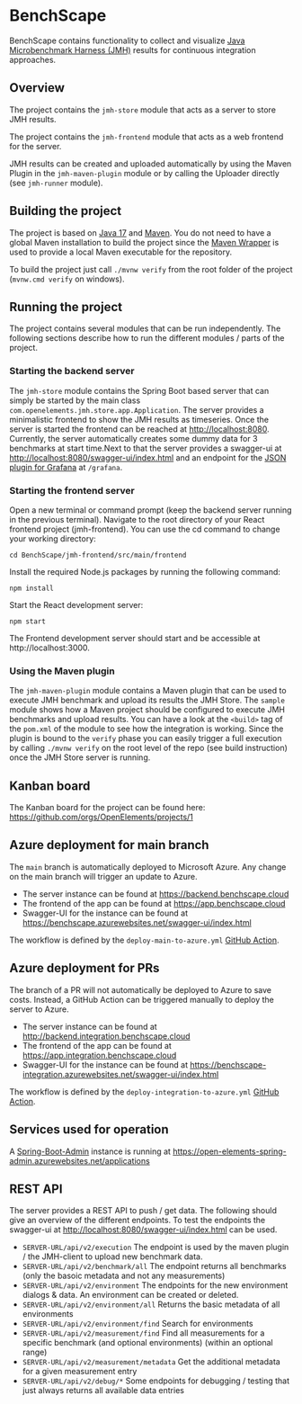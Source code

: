 # BenchScape

BenchScape contains functionality to collect and visualize [Java Microbenchmark Harness (JMH)](https://github.com/openjdk/jmh) 
results for continuous integration approaches.

## Overview

The project contains the `jmh-store` module that acts as a server to store JMH results.

The project contains the `jmh-frontend` module that acts as a web frontend for the server.

JMH results can be created and uploaded automatically by using the Maven Plugin in the
`jmh-maven-plugin` module or by calling the Uploader directly (see `jmh-runner` module).

## Building the project

The project is based on [Java 17](https://adoptium.net/de/temurin/releases/)
and [Maven](https://maven.apache.org). You do not need to have a global Maven installation to build
the project since the [Maven Wrapper](https://maven.apache.org/wrapper/) is used to provide a local
Maven executable for the repository.

To build the project just call `./mvnw verify` from the root folder of the
project (`mvnw.cmd verify` on windows).

## Running the project

The project contains several modules that can be run independently. The following sections describe how to run the 
different modules / parts of the project.

### Starting the backend server

The `jmh-store` module contains the Spring Boot based server that can simply be started by the main
class `com.openelements.jmh.store.app.Application`. The server provides a minimalistic frontend to show the JMH results 
as timeseries. Once the server is started the frontend can be reached at [http://localhost:8080](http://localhost:8080). 
Currently, the server automatically creates some dummy data for 3 benchmarks at start time.Next to that the server
provides a swagger-ui at [http://localhost:8080/swagger-ui/index.html](http://localhost:8080/swagger-ui/index.html) and
an endpoint for the [JSON plugin for Grafana](https://grafana.com/grafana/plugins/simpod-json-datasource/) at `/grafana`.

### Starting the frontend server

Open a new terminal or command prompt (keep the backend server running in the previous terminal).
Navigate to the root directory of your React frontend project (jmh-frontend). You can use the cd command to change your
working directory:

```
cd BenchScape/jmh-frontend/src/main/frontend
```

Install the required Node.js packages by running the following command:

```
npm install
```

Start the React development server:

```
npm start
```

The Frontend development server should start and be accessible at http://localhost:3000.

### Using the Maven plugin

The `jmh-maven-plugin` module contains a Maven plugin that can be used to execute JMH benchmark and
upload its results the JMH Store. The `sample` module shows how a Maven project should be configured
to execute JMH benchmarks and upload results. You can have a look at the `<build>` tag of
the `pom.xml` of the module to see how the integration is working. Since the plugin is bound to the
`verify` phase you can easily trigger a full execution by calling `./mvnw verify` on the root level
of the repo (see build instruction) once the JMH Store server is running.

## Kanban board

The Kanban board for the project can be found here: https://github.com/orgs/OpenElements/projects/1

## Azure deployment for main branch

The `main` branch is automatically deployed to Microsoft Azure.
Any change on the main branch will trigger an update to Azure.

- The server instance can be found at https://backend.benchscape.cloud
- The frontend of the app can be found at https://app.benchscape.cloud
- Swagger-UI for the instance can be found at https://benchscape.azurewebsites.net/swagger-ui/index.html

The workflow is defined by the `deploy-main-to-azure.yml` [GitHub Action](https://github.com/OpenElements/BenchScape/actions/workflows/deploy-main-to-azure.yml).

## Azure deployment for PRs

The branch of a PR will not automatically be deployed to Azure to save costs.
Instead, a GitHub Action can be triggered manually to deploy the server to Azure.

- The server instance can be found at http://backend.integration.benchscape.cloud
- The frontend of the app can be found at https://app.integration.benchscape.cloud
- Swagger-UI for the instance can be found at https://benchscape-integration.azurewebsites.net/swagger-ui/index.html

The workflow is defined by the `deploy-integration-to-azure.yml` [GitHub Action](https://github.com/OpenElements/BenchScape/actions/workflows/deploy-integration-to-azure.yml).

## Services used for operation

A [Spring-Boot-Admin](https://github.com/codecentric/spring-boot-admin) instance is running at https://open-elements-spring-admin.azurewebsites.net/applications

## REST API

The server provides a REST API to push / get data. The following should give an overview of the different endpoints. To test the endpoints the swagger-ui at [http://localhost:8080/swagger-ui/index.html](http://localhost:8080/swagger-ui/index.html) can be used.

- `SERVER-URL/api/v2/execution` The endpoint is used by the maven plugin / the JMH-client to upload new benchmark data.
- `SERVER-URL/api/v2/benchmark/all` The endpoint returns all benchmarks (only the basoic metadata and not any measurements)
- `SERVER-URL/api/v2/environment` The endpoints for the new environment dialogs & data. An environment can be created or deleted.
- `SERVER-URL/api/v2/environment/all` Returns the basic metadata of all environments
- `SERVER-URL/api/v2/environment/find` Search for environments
- `SERVER-URL/api/v2/measurement/find` Find all measurements for a specific benchmark (and optional environments) (within an optional range)
- `SERVER-URL/api/v2/measurement/metadata` Get the additional metadata for a given measurement entry
- `SERVER-URL/api/v2/debug/*` Some endpoints for debugging / testing that just always returns all available data entries
